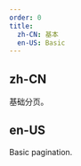 ```yaml
---
order: 0
title:
  zh-CN: 基本
  en-US: Basic
---
```


## zh-CN

基础分页。

## en-US

Basic pagination.

